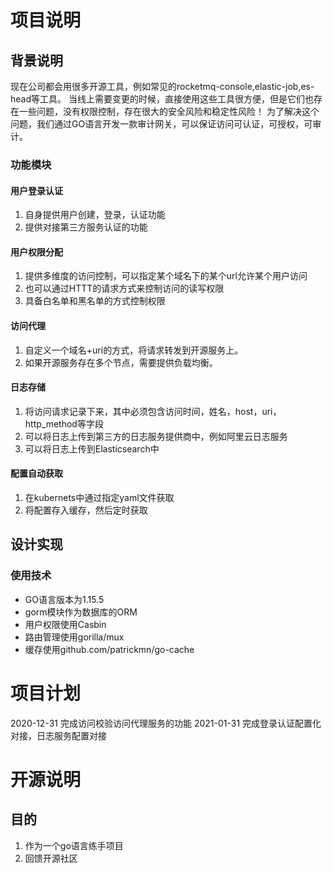 # 项目说明
## 背景说明
 现在公司都会用很多开源工具，例如常见的rocketmq-console,elastic-job,es-head等工具。
 当线上需要变更的时候，直接使用这些工具很方便，但是它们也存在一些问题，没有权限控制，存在很大的安全风险和稳定性风险！
 为了解决这个问题，我们通过GO语言开发一款审计网关，可以保证访问可认证，可授权，可审计。
### 功能模块
#### 用户登录认证
 1. 自身提供用户创建，登录，认证功能
 2. 提供对接第三方服务认证的功能
 
#### 用户权限分配
 1. 提供多维度的访问控制，可以指定某个域名下的某个url允许某个用户访问
 2. 也可以通过HTTT的请求方式来控制访问的读写权限
 3. 具备白名单和黑名单的方式控制权限

#### 访问代理
 1. 自定义一个域名+uri的方式，将请求转发到开源服务上。
 2. 如果开源服务存在多个节点，需要提供负载均衡。

#### 日志存储
 1. 将访问请求记录下来，其中必须包含访问时间，姓名，host，uri，http_method等字段
 2. 可以将日志上传到第三方的日志服务提供商中，例如阿里云日志服务
 3. 可以将日志上传到Elasticsearch中
 
#### 配置自动获取
 1. 在kubernets中通过指定yaml文件获取
 2. 将配置存入缓存，然后定时获取
 
## 设计实现

### 使用技术
- GO语言版本为1.15.5
- gorm模块作为数据库的ORM
- 用户权限使用Casbin
- 路由管理使用gorilla/mux
- 缓存使用github.com/patrickmn/go-cache

# 项目计划
2020-12-31 完成访问校验访问代理服务的功能
2021-01-31 完成登录认证配置化对接，日志服务配置对接


# 开源说明
## 目的
1. 作为一个go语言练手项目
2. 回馈开源社区